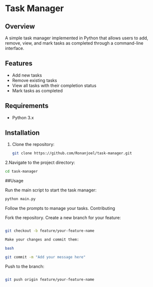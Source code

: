 # Task Manager

## Overview
A simple task manager implemented in Python that allows users to add, remove, view, and mark tasks as completed through a command-line interface.

## Features
- Add new tasks
- Remove existing tasks
- View all tasks with their completion status
- Mark tasks as completed

## Requirements
- Python 3.x

## Installation
1. Clone the repository:
   ```bash
   git clone https://github.com/Ronanjoel/task-manager.git

2.Navigate to the project directory:

  ```bash
cd task-manager  
 ```


##Usage

Run the main script to start the task manager:

  ```bash
python main.py
 ```

Follow the prompts to manage your tasks.
Contributing

    
  Fork the repository.
    Create a new branch for your feature:

    
  ```bash

git checkout -b feature/your-feature-name

Make your changes and commit them:

bash

git commit -m "Add your message here"
 ```
 

Push to the branch:

 ```bash

git push origin feature/your-feature-name
